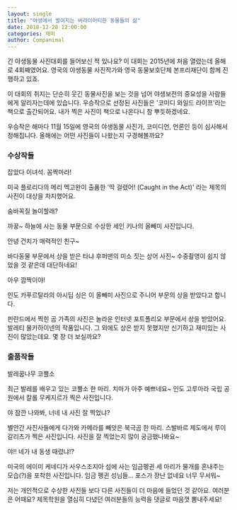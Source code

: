 ```yaml
---
layout: single
title: "야생에서 벌어지는 버라이어티한 동물들의 삶"
date: 2018-12-28 12:00:00
categories: 재미
author: Companimal
---
```


긴 야생동물 사진대회를 들어보신 적 있나요? 이 대회는 2015년에 처음 열렸는데 올해로 4회째였어요. 영국의 야생동물 사진작가와 영국 동물보호단체 본프리재단이 함께 진행하고 있죠.

이 대회의 취지는 단순히 웃긴 동물사진을 보는 것을 넘어 야생보전의 중요성을 사람들에게 알리자는데에 있습니다. 우승작으로 선정된 사진들은 '코미디 와일드 라이프'라는 책으로 출간되어요. 내가 찍은 사진이 책으로 나온다니 참 뿌듯하겠네요.

우승작은 해마다 11월 15일에 영국의 야생동물 사진가, 코미디언, 언론인 등이 심사해서 정해집니다. 올해에는 어떤 사진들이 나왔는지 구경해볼까요?

### 수상작들

잡았다 이녀석. 꼼짝마라!

미국 플로리다의 메리 멕고완이 출품한 '딱 걸렸어! (Caught in the Act)' 라는 제목의 사진이 대상을 차지했어요.

숨바꼭질 놀이할래?

까꿍~ 하늘에 사는 동물 부문으로 수상한 세인 키나의 올빼미 사진입니다.

안녕 건치가 매력적인 친구~

바다동물 부문에서 상을 받은 타냐 후퍼맨의 미소 짓는 상어 사진~ 수중촬영이 쉽지 않았을 것 같은데 대단하네요!

아우 깜짝이야!

인도 카푸르탈라의 아시딥 싱은 이 올빼미 사진으로 주니어 부문의 상을 받았다고 합니다.

핀란드에서 찍힌 곰 가족의 사진은 놀라운 인터넷 포트폴리오 부문에서 상을 받았어요. 발레티 물카하이넨의 작품입니다. 그 외에도 상은 받지 못했지만 신기하고 재미있는 사진이 많았는데요. 몇 장 더 보실까요?

### 출품작들

발레꿈나무 코뿔소

최근 발레를 배우고 있는 코뿔소 한 마리. 치마가 아주 예쁘네요~ 인도 고루마라 국립 공원에서 칼롤 무케지르가 찍은 사진입니다.

야 잠깐 나와봐, 너네 내 사진 잘 찍었냐?

별안간 사진사들에게 다가와 카메라를 빼앗은 북극곰 한 마리. 스발바르 제도에서 루이 갈리츠가 찍은 사진입니다. 사진을 잘 찍었는지 많이 궁금했나봐요~

야!! 네가 내 동생 때렸냐!?

미국의 에이미 케네디가 사우스조지아 섬에 사는 임금펭귄 세 마리가 물개를 혼내주는 모습(?)을 포착한 사진입니다. 임금 펭귄 성님들... 포스가 장난 없네요 너무 무서워~

저는 개인적으로 수상한 사진들 보다 다른 사진들이 더 마음에 들었던 것 같아요. 여러분은 어때요? 제목학원을 열심히 다녔던 여러분들의 능력을 댓글로 마음껏 뽐내주세요!
